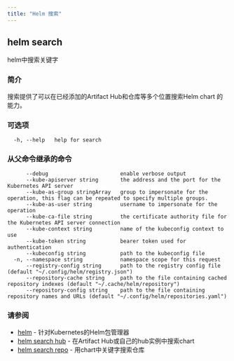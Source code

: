 ```yaml
---
title: "Helm 搜索"
---
```


## helm search

helm中搜索关键字

### 简介

搜索提供了可以在已经添加的Artifact Hub和仓库等多个位置搜索Helm chart 的能力。

### 可选项

```shell
  -h, --help   help for search
```

### 从父命令继承的命令

```shell
      --debug                       enable verbose output
      --kube-apiserver string       the address and the port for the Kubernetes API server
      --kube-as-group stringArray   group to impersonate for the operation, this flag can be repeated to specify multiple groups.
      --kube-as-user string         username to impersonate for the operation
      --kube-ca-file string         the certificate authority file for the Kubernetes API server connection
      --kube-context string         name of the kubeconfig context to use
      --kube-token string           bearer token used for authentication
      --kubeconfig string           path to the kubeconfig file
  -n, --namespace string            namespace scope for this request
      --registry-config string      path to the registry config file (default "~/.config/helm/registry.json")
      --repository-cache string     path to the file containing cached repository indexes (default "~/.cache/helm/repository")
      --repository-config string    path to the file containing repository names and URLs (default "~/.config/helm/repositories.yaml")
```

### 请参阅

* [helm](helm.md) - 针对Kubernetes的Helm包管理器
* [helm search hub](helm_search_hub.md) - 在Artifact Hub或自己的hub实例中搜索chart
* [helm search repo](helm_search_repo.md) - 用chart中关键字搜索仓库

